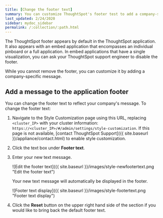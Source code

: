 ```yaml
---
title: [Change the footer text]
summary: You can customize ThoughtSpot's footer test to add a company-specific message.
last_updated: 2/24/2020
sidebar: mydoc_sidebar
permalink: /:collection/:path.html
---
```

The ThoughtSpot footer appears by default in the ThoughtSpot application. It
also appears with an embed application that encompasses an individual pinboard
or a full application. In embed applications that have a single
visualization, you can ask your ThoughtSpot support engineer to disable the
footer.

While you cannot remove the footer, you can customize it by adding a
company-specific message.

## Add a message to the application footer

You can change the footer text to reflect your company's message. To change the
footer text:

1. Navigate to the Style Customization page using this URL, replacing `<cluster_IP>` with your cluster information: `https://<cluster_IP>/#/admin/settings/style-customization`. If this page is not available, [contact ThoughtSpot Support]({{ site.baseurl }}/appliance/contact.html) to enable style customization.

1. Click the text box under **Footer text**.
2. Enter your new text message.

     ![Edit the footer text]({{ site.baseurl }}/images/style-newfootertext.png "Edit the footer text")

    Your new text message will automatically be displayed in the footer.

     ![Footer text display]({{ site.baseurl }}/images/style-footertext.png "Footer text display")

3. Click the **Reset** button on the upper right hand side of the section if you would like to bring back the default footer text.
